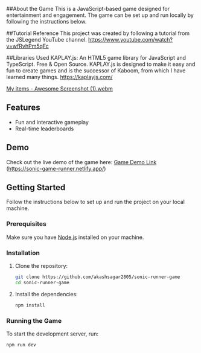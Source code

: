 ##About the Game
This is a JavaScript-based game designed for entertainment and engagement. The game can be set up and run locally by following the instructions below.

##Tutorial Reference
This project was created by following a tutorial from the JSLegend YouTube channel.
https://www.youtube.com/watch?v=wfRvhPm5qFc

##Libraries Used
KAPLAY.js: An HTML5 game library for JavaScript and TypeScript. Free & Open Source. KAPLAY.js is designed to make it easy and fun to create games and is the successor of Kaboom, from which I have learned many things.
https://kaplayjs.com/

[My items - Awesome Screenshot (1).webm](https://github.com/user-attachments/assets/28a0916d-bb1b-4a64-afb3-5e0f548eeb70)

## Features
- Fun and interactive gameplay
- Real-time leaderboards 

## Demo

Check out the live demo of the game here: [Game Demo Link](#)  
(https://sonic-game-runner.netlify.app/)

## Getting Started

Follow the instructions below to set up and run the project on your local machine.

### Prerequisites

Make sure you have [Node.js](https://nodejs.org/) installed on your machine.

### Installation

1. Clone the repository:

    ```bash
    git clone https://github.com/akashsagar2805/sonic-runner-game
    cd sonic-runner-game
    ```

2. Install the dependencies:

    ```bash
    npm install
    ```

### Running the Game

To start the development server, run:

```bash
npm run dev
